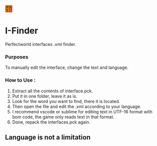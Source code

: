 <picture>
  <img src="./res/icon.png" width="5%">
</picture>

# I-Finder
Perfectworld interfaces .xml finder.

### Purposes
To manually edit the interface, change the text and language.

### How to Use : 
1. Extract all the contents of interface.pck.
2. Put it in one folder, leave it as is.
3. Look for the word you want to find, there it is located.
4. Then open the file and edit the .xml according to your language.
5. I recommend vscode or sublime for editing text in UTF-16 format with bom code, the game only reads text in that format.
6. Done, repack the interfaces.pck again.

## Language is not a limitation
